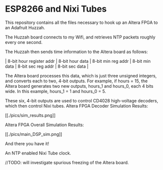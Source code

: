 # ESP8266 and Nixi Tubes

This repository contains all the files necessary to hook up an Altera FPGA to an Adafruit Huzzah.


The Huzzah board connects to my Wifi, and retrieves NTP packets roughly every one second.

The Huzzah then sends time information to the Altera board as follows:

| 8-bit hour register addr | 8-bit hour data | 8-bit min reg addr | 8-bit min data | 8-bit sec reg addr | 8-bit sec data |


The Altera board processes this data, which is just three unsigned integers, and converts each to two, 4-bit outputs. For example, if hours = 15, the Altera board generates two new outputs, hours_1 and hours_0, each 4 bits wide. In this example, hours_1 = 1 and hours_0 = 5. 

These six, 4-bit outputs are used to control CD4028 high-voltage decoders, which then control Nixi tubes.
Altera FPGA Decoder Simulation Results:

[[./pics/sim_results.png]]

Altera FPGA Overall Simulation Results:

[[./pics/main_DSP_sim.png]]

And there you have it!

An NTP enabled Nixi Tube clock. 

//TODO: will investigate spurious freezing of the Altera board.

